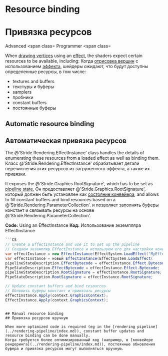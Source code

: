 # Resource binding
# Привязка ресурсов

<span class="label label-doc-level">Advanced</span>
<span class=
<span class="label label-doc-audience">Programmer</span>
<span class=

When [drawing vertices](draw-vertices.md) using an [effect](../effects-and-shaders/index.md), the shaders expect certain resources to be available, including:
Когда [отрисовка вершин](draw-vertices.md) с использованием [эффекта](../effects-and-shaders/index.md), шейдеры ожидают, что будут доступны определенные ресурсы, в том числе:

- textures and buffers
- текстуры и буферы
- samplers
- пробники
- constant buffers
- постоянные буферы

## Automatic resource binding
## Автоматическая привязка ресурсов

The @'Stride.Rendering.EffectInstance' class handles the details of enumerating these resources from a loaded effect as well as binding them.
Класс @'Stride.Rendering.EffectInstance' обрабатывает детали перечисления этих ресурсов из загруженного эффекта, а также их привязки.

It exposes the @'Stride.Graphics.RootSignature', which has to be set as [pipeline state](pipeline-state.md),
Он предоставляет @'Stride.Graphics.RootSignature', который должен быть установлен как [состояние конвейера](pipeline-state.md),
and allows to fill constant buffers and bind resources based on a @'Stride.Rendering.ParameterCollection'.
и позволяет заполнять буферы констант и связывать ресурсы на основе @'Stride.Rendering.ParameterCollection'.

**Code:** Using an EffectInstance
**Код:** Использование экземпляра EffectInstance

```cs
```CS
// Create a EffectInstance and use it to set up the pipeline
// Создаем экземпляр EffectInstance и используем его для настройки конвейера
var effectInstance = new EffectInstance(EffectSystem.LoadEffect("MyEffect").WaitForResult());
var effectInstance = новый EffectInstance(EffectSystem.LoadEffect(
pipelineStateDescription.EffectBytecode = effectInstance.Effect.Bytecode;
PipeStateDescription.EffectBytecode = effectInstance.Effect.Bytecode;
pipelineStateDescription.RootSignature = effectInstance.RootSignature;
PipeStateDescription.RootSignature = effectInstance.RootSignature;

// Update constant buffers and bind resources
// Обновить буферы констант и привязать ресурсы
effectInstance.Apply(context.GraphicsContext);
EffectInstance.Apply(context.GraphicsContext);
```
```

## Manual resource binding
## Привязка ресурсов вручную

When more optimized code is required (eg in the [rendering pipeline](../rendering-pipeline/index.md)), constant buffer updates and resource binding can be done manually.
Когда требуется более оптимизированный код (например, в [конвейере рендеринга](../rendering-pipeline/index.md)), постоянные обновления буфера и привязка ресурсов могут выполняться вручную.
